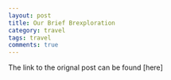 ```yaml
---
layout: post
title: Our Brief Brexploration
category: travel
tags: travel
comments: true
---
```


The link to the orignal post can be found [here]
